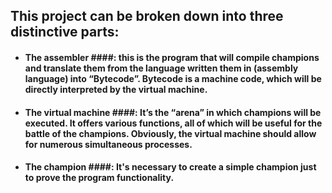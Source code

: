 ## This project can be broken down into three distinctive parts: ##

  * #### The assembler ####: this is the program that will compile champions and translate them from the language written them in (assembly language) into “Bytecode”. Bytecode is a machine code, which will be directly interpreted by the virtual machine.
  * #### The virtual machine ####: It’s the “arena” in which champions will be executed. It offers various functions, all of which will be useful for the battle of the champions. Obviously, the virtual machine should allow for numerous simultaneous processes.
  * #### The champion ####: It's necessary to create a simple champion just to prove the program functionality.
